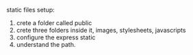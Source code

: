 static files setup:

1. crete a folder called public 
2. crete three folders inside it, images, stylesheets, javascripts
3. configure the express static 
4. understand the path.